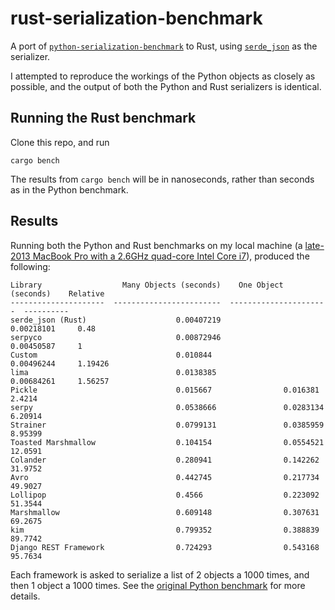 # rust-serialization-benchmark

A port of [`python-serialization-benchmark`](https://github.com/voidfiles/python-serialization-benchmark) to Rust, using [`serde_json`](https://github.com/serde-rs/json) as the serializer. 

I attempted to reproduce the workings of the Python objects as closely as possible, and the output of both the Python and Rust serializers is identical.

## Running the Rust benchmark

Clone this repo, and run
```
cargo bench
```
The results from `cargo bench` will be in nanoseconds, rather than seconds as in the Python benchmark. 


## Results
Running both the Python and Rust benchmarks on my local machine (a [late-2013 MacBook Pro with a 2.6GHz quad-core Intel Core i7](https://support.apple.com/kb/sp690?locale=en_US)), produced the following:


```
Library                  Many Objects (seconds)    One Object (seconds)    Relative
---------------------  ------------------------  ----------------------  ----------
serde_json (Rust)                    0.00407219              0.00218101     0.48
serpyco                              0.00872946              0.00450587     1
Custom                               0.010844                0.00496244     1.19426
lima                                 0.0138385               0.00684261     1.56257
Pickle                               0.015667                0.016381       2.4214
serpy                                0.0538666               0.0283134      6.20914
Strainer                             0.0799131               0.0385959      8.95399
Toasted Marshmallow                  0.104154                0.0554521     12.0591
Colander                             0.280941                0.142262      31.9752
Avro                                 0.442745                0.217734      49.9027
Lollipop                             0.4566                  0.223092      51.3544
Marshmallow                          0.609148                0.307631      69.2675
kim                                  0.799352                0.388839      89.7742
Django REST Framework                0.724293                0.543168      95.7634
```
Each framework is asked to serialize a list of 2 objects a 1000 times, and then 1 object a 1000 times. See the [original Python benchmark](https://voidfiles.github.io/python-serialization-benchmark/) for more details.
